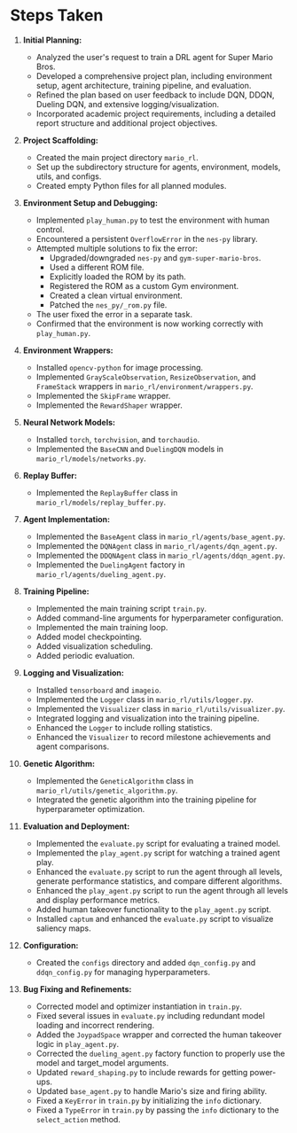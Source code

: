 # Steps Taken

1.  **Initial Planning:**
    *   Analyzed the user's request to train a DRL agent for Super Mario Bros.
    *   Developed a comprehensive project plan, including environment setup, agent architecture, training pipeline, and evaluation.
    *   Refined the plan based on user feedback to include DQN, DDQN, Dueling DQN, and extensive logging/visualization.
    *   Incorporated academic project requirements, including a detailed report structure and additional project objectives.

2.  **Project Scaffolding:**
    *   Created the main project directory `mario_rl`.
    *   Set up the subdirectory structure for agents, environment, models, utils, and configs.
    *   Created empty Python files for all planned modules.

3.  **Environment Setup and Debugging:**
    *   Implemented `play_human.py` to test the environment with human control.
    *   Encountered a persistent `OverflowError` in the `nes-py` library.
    *   Attempted multiple solutions to fix the error:
        *   Upgraded/downgraded `nes-py` and `gym-super-mario-bros`.
        *   Used a different ROM file.
        *   Explicitly loaded the ROM by its path.
        *   Registered the ROM as a custom Gym environment.
        *   Created a clean virtual environment.
        *   Patched the `nes_py/_rom.py` file.
    *   The user fixed the error in a separate task.
    *   Confirmed that the environment is now working correctly with `play_human.py`.

4.  **Environment Wrappers:**
    *   Installed `opencv-python` for image processing.
    *   Implemented `GrayScaleObservation`, `ResizeObservation`, and `FrameStack` wrappers in `mario_rl/environment/wrappers.py`.
    *   Implemented the `SkipFrame` wrapper.
    *   Implemented the `RewardShaper` wrapper.

5.  **Neural Network Models:**
    *   Installed `torch`, `torchvision`, and `torchaudio`.
    *   Implemented the `BaseCNN` and `DuelingDQN` models in `mario_rl/models/networks.py`.

6.  **Replay Buffer:**
    *   Implemented the `ReplayBuffer` class in `mario_rl/models/replay_buffer.py`.

7.  **Agent Implementation:**
    *   Implemented the `BaseAgent` class in `mario_rl/agents/base_agent.py`.
    *   Implemented the `DQNAgent` class in `mario_rl/agents/dqn_agent.py`.
    *   Implemented the `DDQNAgent` class in `mario_rl/agents/ddqn_agent.py`.
    *   Implemented the `DuelingAgent` factory in `mario_rl/agents/dueling_agent.py`.

8.  **Training Pipeline:**
    *   Implemented the main training script `train.py`.
    *   Added command-line arguments for hyperparameter configuration.
    *   Implemented the main training loop.
    *   Added model checkpointing.
    *   Added visualization scheduling.
    *   Added periodic evaluation.

9.  **Logging and Visualization:**
    *   Installed `tensorboard` and `imageio`.
    *   Implemented the `Logger` class in `mario_rl/utils/logger.py`.
    *   Implemented the `Visualizer` class in `mario_rl/utils/visualizer.py`.
    *   Integrated logging and visualization into the training pipeline.
    *   Enhanced the `Logger` to include rolling statistics.
    *   Enhanced the `Visualizer` to record milestone achievements and agent comparisons.

10. **Genetic Algorithm:**
    *   Implemented the `GeneticAlgorithm` class in `mario_rl/utils/genetic_algorithm.py`.
    *   Integrated the genetic algorithm into the training pipeline for hyperparameter optimization.

11. **Evaluation and Deployment:**
    *   Implemented the `evaluate.py` script for evaluating a trained model.
    *   Implemented the `play_agent.py` script for watching a trained agent play.
    *   Enhanced the `evaluate.py` script to run the agent through all levels, generate performance statistics, and compare different algorithms.
    *   Enhanced the `play_agent.py` script to run the agent through all levels and display performance metrics.
    *   Added human takeover functionality to the `play_agent.py` script.
    *   Installed `captum` and enhanced the `evaluate.py` script to visualize saliency maps.

12. **Configuration:**
    *   Created the `configs` directory and added `dqn_config.py` and `ddqn_config.py` for managing hyperparameters.

13. **Bug Fixing and Refinements:**
    *   Corrected model and optimizer instantiation in `train.py`.
    *   Fixed several issues in `evaluate.py` including redundant model loading and incorrect rendering.
    *   Added the `JoypadSpace` wrapper and corrected the human takeover logic in `play_agent.py`.
    *   Corrected the `dueling_agent.py` factory function to properly use the model and target_model arguments.
    *   Updated `reward_shaping.py` to include rewards for getting power-ups.
    *   Updated `base_agent.py` to handle Mario's size and firing ability.
    *   Fixed a `KeyError` in `train.py` by initializing the `info` dictionary.
    *   Fixed a `TypeError` in `train.py` by passing the `info` dictionary to the `select_action` method.
